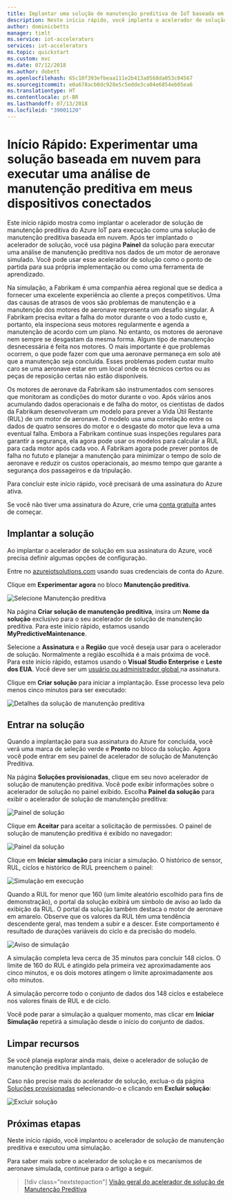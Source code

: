 ```yaml
---
title: Implantar uma solução de manutenção preditiva de IoT baseada em nuvem no Azure | Microsoft Docs
description: Neste início rápido, você implanta o acelerador de solução de manutenção preditiva do Azure IoT e faz logon para usar o painel da solução.
author: dominicbetts
manager: timlt
ms.service: iot-accelerators
services: iot-accelerators
ms.topic: quickstart
ms.custom: mvc
ms.date: 07/12/2018
ms.author: dobett
ms.openlocfilehash: 65c10f393efbeaa111e2b413a0568da053c04567
ms.sourcegitcommit: e0a678acb0dc928e5c5edde3ca04e6854eb05ea6
ms.translationtype: HT
ms.contentlocale: pt-BR
ms.lasthandoff: 07/13/2018
ms.locfileid: "39001120"
---
```

# <a name="quickstart-try-a-cloud-based-solution-to-run-a-predictive-maintenance-analysis-on-my-connected-devices"></a>Início Rápido: Experimentar uma solução baseada em nuvem para executar uma análise de manutenção preditiva em meus dispositivos conectados

Este início rápido mostra como implantar o acelerador de solução de manutenção preditiva do Azure IoT para execução como uma solução de manutenção preditiva baseada em nuvem. Após ter implantado o acelerador de solução, você usa página **Painel** da solução para executar uma análise de manutenção preditiva nos dados de um motor de aeronave simulado. Você pode usar esse acelerador de solução como o ponto de partida para sua própria implementação ou como uma ferramenta de aprendizado.

Na simulação, a Fabrikam é uma companhia aérea regional que se dedica a fornecer uma excelente experiência ao cliente a preços competitivos. Uma das causas de atrasos de voos são problemas de manutenção e a manutenção dos motores de aeronave representa um desafio singular. A Fabrikam precisa evitar a falha do motor durante o voo a todo custo e, portanto, ela inspeciona seus motores regularmente e agenda a manutenção de acordo com um plano. No entanto, os motores de aeronave nem sempre se desgastam da mesma forma. Algum tipo de manutenção desnecessária é feita nos motores. O mais importante é que problemas ocorrem, o que pode fazer com que uma aeronave permaneça em solo até que a manutenção seja concluída. Esses problemas podem custar muito caro se uma aeronave estar em um local onde os técnicos certos ou as peças de reposição certas não estão disponíveis.

Os motores de aeronave da Fabrikam são instrumentados com sensores que monitoram as condições do motor durante o voo. Após vários anos acumulando dados operacionais e de falha do motor, os cientistas de dados da Fabrikam desenvolveram um modelo para prever a Vida Útil Restante (RUL) de um motor de aeronave. O modelo usa uma correlação entre os dados de quatro sensores do motor e o desgaste do motor que leva a uma eventual falha. Embora a Fabrikam continue suas inspeções regulares para garantir a segurança, ela agora pode usar os modelos para calcular a RUL para cada motor após cada voo. A Fabrikam agora pode prever pontos de falha no fututo e planejar a manutenção para minimizar o tempo de solo de aeronave e reduzir os custos operacionais, ao mesmo tempo que garante a segurança dos passageiros e da tripulação.

Para concluir este início rápido, você precisará de uma assinatura do Azure ativa.

Se você não tiver uma assinatura do Azure, crie uma [conta gratuita](https://azure.microsoft.com/free/?WT.mc_id=A261C142F) antes de começar.

## <a name="deploy-the-solution"></a>Implantar a solução

Ao implantar o acelerador de solução em sua assinatura do Azure, você precisa definir algumas opções de configuração.

Entre no [azureiotsolutions.com](https://www.azureiotsolutions.com/Accelerators) usando suas credenciais de conta do Azure.

Clique em **Experimentar agora** no bloco **Manutenção preditiva**.

![Selecione Manutenção preditiva](./media/quickstart-predictive-maintenance-deploy/predictivemaintenance.png)

Na página **Criar solução de manutenção preditiva**, insira um **Nome da solução** exclusivo para o seu acelerador de solução de manutenção preditiva. Para este início rápido, estamos usando **MyPredictiveMaintenance**.

Selecione a **Assinatura** e a **Região** que você deseja usar para o acelerador de solução. Normalmente a região escolhida é a mais próxima de você. Para este início rápido, estamos usando o **Visual Studio Enterprise** e **Leste dos EUA**. Você deve ser um [usuário ou administrador global ](iot-accelerators-permissions.md) na assinatura.

Clique em **Criar solução** para iniciar a implantação. Esse processo leva pelo menos cinco minutos para ser executado:

![Detalhes da solução de manutenção preditiva](./media/quickstart-predictive-maintenance-deploy/createform.png)

## <a name="sign-in-to-the-solution"></a>Entrar na solução

Quando a implantação para sua assinatura do Azure for concluída, você verá uma marca de seleção verde e **Pronto** no bloco da solução. Agora você pode entrar em seu painel de acelerador de solução de Manutenção Preditiva.

Na página **Soluções provisionadas**, clique em seu novo acelerador de solução de manutenção preditiva. Você pode exibir informações sobre o acelerador de solução no painel exibido. Escolha **Painel da solução** para exibir o acelerador de solução de manutenção preditiva:

![Painel de solução](./media/quickstart-predictive-maintenance-deploy/solutionpanel.png)

Clique em **Aceitar** para aceitar a solicitação de permissões. O painel de solução de manutenção preditiva é exibido no navegador:

![Painel da solução](./media/quickstart-predictive-maintenance-deploy/solutiondashboard.png)

Clique em **Iniciar simulação** para iniciar a simulação. O histórico de sensor, RUL, ciclos e histórico de RUL preenchem o painel:

![Simulação em execução](./media/quickstart-predictive-maintenance-deploy/simulationrunning.png)

Quando a RUL for menor que 160 (um limite aleatório escolhido para fins de demonstração), o portal da solução exibirá um símbolo de aviso ao lado da exibição da RUL. O portal da solução também destaca o motor de aeronave em amarelo. Observe que os valores da RUL têm uma tendência descendente geral, mas tendem a subir e a descer. Este comportamento é resultado de durações variáveis do ciclo e da precisão do modelo.

![Aviso de simulação](./media/quickstart-predictive-maintenance-deploy/simulationwarning.png)

A simulação completa leva cerca de 35 minutos para concluir 148 ciclos. O limite de 160 do RUL é atingido pela primeira vez aproximadamente aos cinco minutos, e os dois motores atingem o limite aproximadamente aos oito minutos.

A simulação percorre todo o conjunto de dados dos 148 ciclos e estabelece nos valores finais de RUL e de ciclo.

Você pode parar a simulação a qualquer momento, mas clicar em **Iniciar Simulação** repetirá a simulação desde o início do conjunto de dados.

## <a name="clean-up-resources"></a>Limpar recursos

Se você planeja explorar ainda mais, deixe o acelerador de solução de manutenção preditiva implantado.

Caso não precise mais do acelerador de solução, exclua-o da página [Soluções provisionadas](https://www.azureiotsolutions.com/Accelerators#dashboard) selecionando-o e clicando em **Excluir solução**:

![Excluir solução](media/quickstart-predictive-maintenance-deploy/deletesolution.png)

## <a name="next-steps"></a>Próximas etapas

Neste início rápido, você implantou o acelerador de solução de manutenção preditiva e executou uma simulação.

Para saber mais sobre o acelerador de solução e os mecanismos de aeronave simulada, continue para o artigo a seguir.

> [!div class="nextstepaction"]
> [Visão geral do acelerador de solução de Manutenção Preditiva](iot-accelerators-predictive-walkthrough.md)
